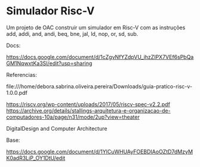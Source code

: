 # Simulador Risc-V

Um projeto de OAC construir um simulador em Risc-V com as instruções add, addi, and, andi, beq, bne, jal, ld, nop, or, sd, sub.


Docs:

https://docs.google.com/document/d/1cZgvNfYZdpVU_ihzZIPX7VEf6sPbQaGM1NqwxtKa3SI/edit?usp=sharing

Referencias:

  file:///home/debora.sabrina.oliveira.pereira/Downloads/guia-pratico-risc-v-1.0.0.pdf

  https://riscv.org/wp-content/uploads/2017/05/riscv-spec-v2.2.pdf
  https://archive.org/details/stallings-arquitetura-e-organizacao-de-computadores-10a/page/n31/mode/2up?view=theater
  
  DigitalDesign and Computer Architecture

Base:

https://docs.google.com/document/d/1YlCuWHUAyFOEBDIAoOZtD7dMzyMK0adR3LiP_OY1DtU/edit
